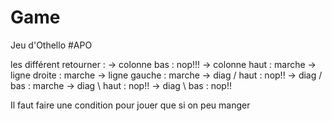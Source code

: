 # Game
Jeu d'Othello #APO

les différent retourner :
-> colonne bas :  nop!!!
-> colonne haut : marche
-> ligne droite : marche
-> ligne gauche : marche
-> diag / haut : nop!!
-> diag / bas : marche
-> diag \ haut : nop!!
-> diag \ bas : nop!!


Il faut faire une condition pour jouer que si on peu manger


